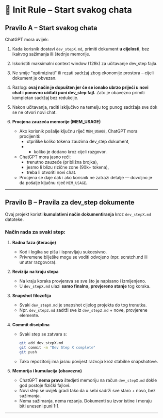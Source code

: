 # 🧠 Init Rule – Start svakog chata

## Pravilo A – Start svakog chata

ChatGPT mora uvijek:

1. Kada korisnik dostavi `dev_stepX.md`, primiti dokument **u cijelosti**, bez ikakvog sažimanja ili štednje memorije.
2. Iskoristiti maksimalni context window (128k) za učitavanje dev_step fajla.
3. Ne smije "optimizirati" ili rezati sadržaj zbog ekonomije prostora – cijeli dokument je obvezan.
4. Razlog: **ovaj način je dopušten jer će se ionako ubrzo prijeći u novi chat i ponovno učitati puni dev_step fajl.**
   Zato je obavezno primiti kompletan sadržaj bez redukcije.
5. Nakon učitavanja, raditi isključivo na temelju tog punog sadržaja sve dok se ne otvori novi chat.

6. **Procjena zauzeća memorije (MEM_USAGE)**
   - Ako korisnik pošalje ključnu riječ `MEM_USAGE`, ChatGPT mora procijeniti:
     - otprilike koliko tokena zauzima dev_step dokument,
     - + koliko je dodano kroz cijeli razgovor.
   - ChatGPT mora jasno reći:
     - trenutno zauzeće (približna brojka),
     - jesmo li blizu rizične zone (90k+ tokena),
     - treba li otvoriti novi chat.
   - Procjena se daje čak i ako korisnik ne zatraži detalje — dovoljno je da pošalje ključnu riječ `MEM_USAGE`.

---

## Pravilo B – Pravila za dev_step dokumente

Ovaj projekt koristi **kumulativni način dokumentiranja** kroz `dev_stepX.md` datoteke.

### Način rada za svaki step:
1. **Radna faza (iteracije)**
   - Kod i logika se pišu i ispravljaju sukcesivno.
   - Privremene bilješke mogu se voditi odvojeno (npr. scratch.md ili unutar razgovora).

2. **Revizija na kraju stepa**
   - Na kraju koraka provjerava se sve što je napisano i izmijenjeno.
   - U `dev_stepX.md` ulazi **samo finalno, provjereno stanje** tog koraka.

3. **Snapshot filozofija**
   - Svaki `dev_stepX.md` je snapshot cijelog projekta do tog trenutka.
   - Npr. `dev_step3.md` sadrži sve iz `dev_step2.md` + nove, provjerene elemente.

4. **Commit disciplina**
   - Svaki step se zatvara s:
     ```bash
     git add dev_stepX.md
     git commit -m "Dev Step X complete"
     git push
     ```
   - Tako repozitorij ima jasnu povijest razvoja kroz stabilne snapshotove.

5. **Memorija i kumulacija (obavezno)**
   - ChatGPT **nema pravo** štedjeti memoriju na račun `dev_stepX.md` dokle god postoje fizički fajlovi.
   - Novi step se uvijek gradi tako da u sebi sadrži sve staro + novo, bez sažimanja.
   - Nema sažimanja, nema rezanja. Dokumenti su izvor istine i moraju biti uneseni puni 1:1.

---
